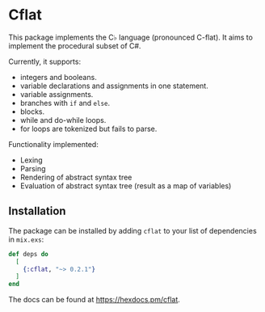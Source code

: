 # Cflat

This package implements the C♭ language (pronounced C-flat). It aims to implement the procedural subset of C#.

Currently, it supports:
- integers and booleans.
- variable declarations and assignments in one statement.
- variable assignments.
- branches with `if` and `else`.
- blocks.
- while and do-while loops.
- for loops are tokenized but fails to parse.

Functionality implemented:
- Lexing
- Parsing
- Rendering of abstract syntax tree
- Evaluation of abstract syntax tree (result as a map of variables)

## Installation

The package can be installed by adding `cflat` to your list of dependencies in `mix.exs`:

```elixir
def deps do
  [
    {:cflat, "~> 0.2.1"}
  ]
end
```
The docs can be found at <https://hexdocs.pm/cflat>.
